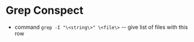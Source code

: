 # Grep Conspect

* command ``` grep -I "\<string\>" \<file\> ``` -- give list of files with this row